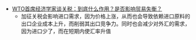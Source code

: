 - [WTO首席经济学家谈关税：到底什么作用？是否影响贸易失衡？](https://www.yicai.com/news/102568156.html)
	- 加征关税会影响进口需求，因为价格上涨，从而也会导致依赖进口原料的出口企业成本上升，而削弱其出口竞争力。同时也会减少对外汇的需求，因为进口少了，而在短期内使汇率升值
